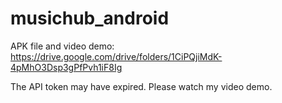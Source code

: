 # musichub_android
APK file and video demo:
https://drive.google.com/drive/folders/1CiPQjiMdK-4pMhO3Dsp3gPfPvh1iF8Ig

The API token may have expired. Please watch my video demo.
